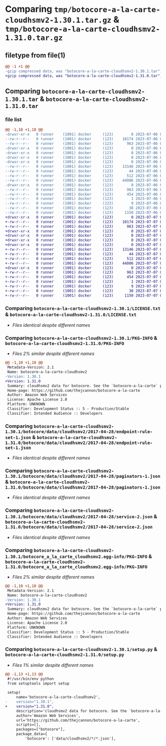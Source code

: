 # Comparing `tmp/botocore-a-la-carte-cloudhsmv2-1.30.1.tar.gz` & `tmp/botocore-a-la-carte-cloudhsmv2-1.31.0.tar.gz`

## filetype from file(1)

```diff
@@ -1 +1 @@
-gzip compressed data, was "botocore-a-la-carte-cloudhsmv2-1.30.1.tar", last modified: Thu Jul  6 01:44:47 2023, max compression
+gzip compressed data, was "botocore-a-la-carte-cloudhsmv2-1.31.0.tar", last modified: Fri Jul  7 01:43:37 2023, max compression
```

## Comparing `botocore-a-la-carte-cloudhsmv2-1.30.1.tar` & `botocore-a-la-carte-cloudhsmv2-1.31.0.tar`

### file list

```diff
@@ -1,18 +1,18 @@
-drwxr-xr-x   0 runner    (1001) docker     (123)        0 2023-07-06 01:44:47.978519 botocore-a-la-carte-cloudhsmv2-1.30.1/
--rw-r--r--   0 runner    (1001) docker     (123)    10174 2023-07-06 01:44:47.000000 botocore-a-la-carte-cloudhsmv2-1.30.1/LICENSE.txt
--rw-r--r--   0 runner    (1001) docker     (123)      963 2023-07-06 01:44:47.978519 botocore-a-la-carte-cloudhsmv2-1.30.1/PKG-INFO
-drwxr-xr-x   0 runner    (1001) docker     (123)        0 2023-07-06 01:44:47.974518 botocore-a-la-carte-cloudhsmv2-1.30.1/botocore/
-drwxr-xr-x   0 runner    (1001) docker     (123)        0 2023-07-06 01:44:47.974518 botocore-a-la-carte-cloudhsmv2-1.30.1/botocore/data/
-drwxr-xr-x   0 runner    (1001) docker     (123)        0 2023-07-06 01:44:47.974518 botocore-a-la-carte-cloudhsmv2-1.30.1/botocore/data/cloudhsmv2/
-drwxr-xr-x   0 runner    (1001) docker     (123)        0 2023-07-06 01:44:47.974518 botocore-a-la-carte-cloudhsmv2-1.30.1/botocore/data/cloudhsmv2/2017-04-28/
--rw-r--r--   0 runner    (1001) docker     (123)    13146 2023-07-06 01:44:40.000000 botocore-a-la-carte-cloudhsmv2-1.30.1/botocore/data/cloudhsmv2/2017-04-28/endpoint-rule-set-1.json
--rw-r--r--   0 runner    (1001) docker     (123)       44 2023-07-06 01:44:40.000000 botocore-a-la-carte-cloudhsmv2-1.30.1/botocore/data/cloudhsmv2/2017-04-28/examples-1.json
--rw-r--r--   0 runner    (1001) docker     (123)      512 2023-07-06 01:44:40.000000 botocore-a-la-carte-cloudhsmv2-1.30.1/botocore/data/cloudhsmv2/2017-04-28/paginators-1.json
--rw-r--r--   0 runner    (1001) docker     (123)    44006 2023-07-06 01:44:40.000000 botocore-a-la-carte-cloudhsmv2-1.30.1/botocore/data/cloudhsmv2/2017-04-28/service-2.json
-drwxr-xr-x   0 runner    (1001) docker     (123)        0 2023-07-06 01:44:47.978519 botocore-a-la-carte-cloudhsmv2-1.30.1/botocore_a_la_carte_cloudhsmv2.egg-info/
--rw-r--r--   0 runner    (1001) docker     (123)      963 2023-07-06 01:44:47.000000 botocore-a-la-carte-cloudhsmv2-1.30.1/botocore_a_la_carte_cloudhsmv2.egg-info/PKG-INFO
--rw-r--r--   0 runner    (1001) docker     (123)      454 2023-07-06 01:44:47.000000 botocore-a-la-carte-cloudhsmv2-1.30.1/botocore_a_la_carte_cloudhsmv2.egg-info/SOURCES.txt
--rw-r--r--   0 runner    (1001) docker     (123)        1 2023-07-06 01:44:47.000000 botocore-a-la-carte-cloudhsmv2-1.30.1/botocore_a_la_carte_cloudhsmv2.egg-info/dependency_links.txt
--rw-r--r--   0 runner    (1001) docker     (123)        9 2023-07-06 01:44:47.000000 botocore-a-la-carte-cloudhsmv2-1.30.1/botocore_a_la_carte_cloudhsmv2.egg-info/top_level.txt
--rw-r--r--   0 runner    (1001) docker     (123)       38 2023-07-06 01:44:47.978519 botocore-a-la-carte-cloudhsmv2-1.30.1/setup.cfg
--rw-r--r--   0 runner    (1001) docker     (123)     1150 2023-07-06 01:44:47.000000 botocore-a-la-carte-cloudhsmv2-1.30.1/setup.py
+drwxr-xr-x   0 runner    (1001) docker     (123)        0 2023-07-07 01:43:37.479035 botocore-a-la-carte-cloudhsmv2-1.31.0/
+-rw-r--r--   0 runner    (1001) docker     (123)    10174 2023-07-07 01:43:37.000000 botocore-a-la-carte-cloudhsmv2-1.31.0/LICENSE.txt
+-rw-r--r--   0 runner    (1001) docker     (123)      963 2023-07-07 01:43:37.479035 botocore-a-la-carte-cloudhsmv2-1.31.0/PKG-INFO
+drwxr-xr-x   0 runner    (1001) docker     (123)        0 2023-07-07 01:43:37.479035 botocore-a-la-carte-cloudhsmv2-1.31.0/botocore/
+drwxr-xr-x   0 runner    (1001) docker     (123)        0 2023-07-07 01:43:37.479035 botocore-a-la-carte-cloudhsmv2-1.31.0/botocore/data/
+drwxr-xr-x   0 runner    (1001) docker     (123)        0 2023-07-07 01:43:37.479035 botocore-a-la-carte-cloudhsmv2-1.31.0/botocore/data/cloudhsmv2/
+drwxr-xr-x   0 runner    (1001) docker     (123)        0 2023-07-07 01:43:37.479035 botocore-a-la-carte-cloudhsmv2-1.31.0/botocore/data/cloudhsmv2/2017-04-28/
+-rw-r--r--   0 runner    (1001) docker     (123)    13146 2023-07-07 01:43:28.000000 botocore-a-la-carte-cloudhsmv2-1.31.0/botocore/data/cloudhsmv2/2017-04-28/endpoint-rule-set-1.json
+-rw-r--r--   0 runner    (1001) docker     (123)       44 2023-07-07 01:43:28.000000 botocore-a-la-carte-cloudhsmv2-1.31.0/botocore/data/cloudhsmv2/2017-04-28/examples-1.json
+-rw-r--r--   0 runner    (1001) docker     (123)      512 2023-07-07 01:43:28.000000 botocore-a-la-carte-cloudhsmv2-1.31.0/botocore/data/cloudhsmv2/2017-04-28/paginators-1.json
+-rw-r--r--   0 runner    (1001) docker     (123)    44006 2023-07-07 01:43:28.000000 botocore-a-la-carte-cloudhsmv2-1.31.0/botocore/data/cloudhsmv2/2017-04-28/service-2.json
+drwxr-xr-x   0 runner    (1001) docker     (123)        0 2023-07-07 01:43:37.479035 botocore-a-la-carte-cloudhsmv2-1.31.0/botocore_a_la_carte_cloudhsmv2.egg-info/
+-rw-r--r--   0 runner    (1001) docker     (123)      963 2023-07-07 01:43:37.000000 botocore-a-la-carte-cloudhsmv2-1.31.0/botocore_a_la_carte_cloudhsmv2.egg-info/PKG-INFO
+-rw-r--r--   0 runner    (1001) docker     (123)      454 2023-07-07 01:43:37.000000 botocore-a-la-carte-cloudhsmv2-1.31.0/botocore_a_la_carte_cloudhsmv2.egg-info/SOURCES.txt
+-rw-r--r--   0 runner    (1001) docker     (123)        1 2023-07-07 01:43:37.000000 botocore-a-la-carte-cloudhsmv2-1.31.0/botocore_a_la_carte_cloudhsmv2.egg-info/dependency_links.txt
+-rw-r--r--   0 runner    (1001) docker     (123)        9 2023-07-07 01:43:37.000000 botocore-a-la-carte-cloudhsmv2-1.31.0/botocore_a_la_carte_cloudhsmv2.egg-info/top_level.txt
+-rw-r--r--   0 runner    (1001) docker     (123)       38 2023-07-07 01:43:37.479035 botocore-a-la-carte-cloudhsmv2-1.31.0/setup.cfg
+-rw-r--r--   0 runner    (1001) docker     (123)     1150 2023-07-07 01:43:37.000000 botocore-a-la-carte-cloudhsmv2-1.31.0/setup.py
```

### Comparing `botocore-a-la-carte-cloudhsmv2-1.30.1/LICENSE.txt` & `botocore-a-la-carte-cloudhsmv2-1.31.0/LICENSE.txt`

 * *Files identical despite different names*

### Comparing `botocore-a-la-carte-cloudhsmv2-1.30.1/PKG-INFO` & `botocore-a-la-carte-cloudhsmv2-1.31.0/PKG-INFO`

 * *Files 2% similar despite different names*

```diff
@@ -1,10 +1,10 @@
 Metadata-Version: 2.1
 Name: botocore-a-la-carte-cloudhsmv2
-Version: 1.30.1
+Version: 1.31.0
 Summary: cloudhsmv2 data for botocore. See the `botocore-a-la-carte` package for more info.
 Home-page: https://github.com/thejcannon/botocore-a-la-carte
 Author: Amazon Web Services
 License: Apache License 2.0
 Platform: UNKNOWN
 Classifier: Development Status :: 5 - Production/Stable
 Classifier: Intended Audience :: Developers
```

### Comparing `botocore-a-la-carte-cloudhsmv2-1.30.1/botocore/data/cloudhsmv2/2017-04-28/endpoint-rule-set-1.json` & `botocore-a-la-carte-cloudhsmv2-1.31.0/botocore/data/cloudhsmv2/2017-04-28/endpoint-rule-set-1.json`

 * *Files identical despite different names*

### Comparing `botocore-a-la-carte-cloudhsmv2-1.30.1/botocore/data/cloudhsmv2/2017-04-28/paginators-1.json` & `botocore-a-la-carte-cloudhsmv2-1.31.0/botocore/data/cloudhsmv2/2017-04-28/paginators-1.json`

 * *Files identical despite different names*

### Comparing `botocore-a-la-carte-cloudhsmv2-1.30.1/botocore/data/cloudhsmv2/2017-04-28/service-2.json` & `botocore-a-la-carte-cloudhsmv2-1.31.0/botocore/data/cloudhsmv2/2017-04-28/service-2.json`

 * *Files identical despite different names*

### Comparing `botocore-a-la-carte-cloudhsmv2-1.30.1/botocore_a_la_carte_cloudhsmv2.egg-info/PKG-INFO` & `botocore-a-la-carte-cloudhsmv2-1.31.0/botocore_a_la_carte_cloudhsmv2.egg-info/PKG-INFO`

 * *Files 2% similar despite different names*

```diff
@@ -1,10 +1,10 @@
 Metadata-Version: 2.1
 Name: botocore-a-la-carte-cloudhsmv2
-Version: 1.30.1
+Version: 1.31.0
 Summary: cloudhsmv2 data for botocore. See the `botocore-a-la-carte` package for more info.
 Home-page: https://github.com/thejcannon/botocore-a-la-carte
 Author: Amazon Web Services
 License: Apache License 2.0
 Platform: UNKNOWN
 Classifier: Development Status :: 5 - Production/Stable
 Classifier: Intended Audience :: Developers
```

### Comparing `botocore-a-la-carte-cloudhsmv2-1.30.1/setup.py` & `botocore-a-la-carte-cloudhsmv2-1.31.0/setup.py`

 * *Files 1% similar despite different names*

```diff
@@ -1,13 +1,13 @@
 #!/usr/bin/env python
 from setuptools import setup
 
 setup(
     name='botocore-a-la-carte-cloudhsmv2',
-    version="1.30.1",
+    version="1.31.0",
     description='cloudhsmv2 data for botocore. See the `botocore-a-la-carte` package for more info.',
     author='Amazon Web Services',
     url='https://github.com/thejcannon/botocore-a-la-carte',
     scripts=[],
     packages=["botocore"],
     package_data={
         'botocore': ['data/cloudhsmv2/*/*.json'],
```

